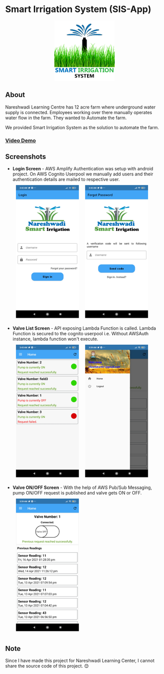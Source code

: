 # Smart Irrigation System (SIS-App)

[<p align="center">
<img alt="SIS logo"
        height="192"
        src="./assets/logo.png">](./assets/logo.png)

</p>

## About

Nareshwadi Learning Centre has 12 acre farm where underground water supply is connected. Employees working over there manually operates water flow in the farm. They wanted to Automate the farm.

We provided Smart Irrigation System as the solution to automate the farm.

### [Video Demo](https://drive.google.com/file/d/1tkulrseDfNh6KDUKRX20MQIbVSpam_pn/view?usp=sharing)

## Screenshots

- <b>Login Screen</b> - AWS Amplify Authentication was setup with android project. On AWS Cognito Userpool we manually add users and their authentication details are mailed to respective user.<br>
  [<img src="./assets/login.jpg" width="200" hspace="10" align="left" vspace="10">](./assets/login.jpg)
  [<img src="./assets/forgotscreen.jpg" width="200" hspace="10" align="center" vspace="10">](./assets/forgotscreen.jpg)

- <b>Valve List Screen</b> - API exposing Lambda Function is called. Lambda Function is secured to the cognito userpool i.e. Without AWSAuth instance, lambda function won't execute.<br>
  [<img src="./assets/valvelist.jpg" width="200" hspace="10" align="left" vspace="10">](./assets/valvelist.jpg)
  [<img src="./assets/nav.jpg" width="200" hspace="10" align="center" vspace="10">](./assets/nav.jpg)

- <b>Valve ON/OFF Screen</b> - With the help of AWS Pub/Sub Messaging, pump ON/OFF request is published and valve gets ON or OFF.<br>
  [<img src="./assets/pump.jpg" width="200" hspace="10" vspace="10">](./assets/pump.jp)

## Note

Since I have made this project for Nareshwadi Learning Center, I cannot share the source code of this project. 😊
